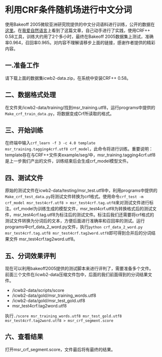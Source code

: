 # 利用CRF条件随机场进行中文分词
使用Bakeoff 2005微软亚洲研究院提供的中文分词语料进行训练，公开的数据在[这里](http://sighan.cs.uchicago.edu/bakeoff2005/)。在[我爱自然语言](http://www.52nlp.cn/%E4%B8%AD%E6%96%87%E5%88%86%E8%AF%8D%E5%85%A5%E9%97%A8%E4%B9%8B%E5%AD%97%E6%A0%87%E6%B3%A8%E6%B3%954)上看到了这篇文章，自己动手进行了实践，使用CRF++ 0.58工具，训练大约用了2个多小时，最终在Bakeoff 2005数据集上测试，准确率0.964，召回率0.965。对内容不理解请移步上面的链接，感谢作者提供的精彩内容。
## 一.准备工作 
请下载上面的数据集icwb2-data.zip，在系统中安装CRF++ 0.58。
## 二、数据格式处理
在文件夹/icwb2-data/training/找到msr_training.utf8，运行programs中提供的```Make_crf_train_data.py```，将数据变成Crf所读取的格式。
## 三、开始训练
在终端中输入```crf_learn -f 3 -c 4.0 template msr_training.tagging4crf.utf8 crf_model```，此命令将进行训练。重要说明：template存在与CRF++文件夹example/seg/中，msr_training.tagging4crf.utf8是上一步我们产出的文件，训练结束后会生成crf_model模型文件。
## 四、测试文件
原始的测试文件在icwb2-data/testing/msr_test.utf8中，利用programs中提供的```Make_crf_test_data.py```将测试文件转换为crf格式。使用命令```crf_test -m crf_model msr_test4crf.utf8 > msr_test4crf.tag.utf8```来对测试文件进行标注。crf_model为训练生成的模型文件，msr_test4crf.utf8为转换格式后的测试文件，msr_test4crf.tag.utf8为标注后的测试文件。标注后我们还需要将crf格式的测试文件转换为分词后的文本，方便后面进行准确率和召回率的测试。运行programs中crf_data_2_word.py文件，执行```python crf_data_2_word.py msr_test4crf.tag.utf8 msr_test4crf.tag2word.utf8```即可得到合并后的分词结果文件 msr_test4crf.tag2word.utf8。
## 五、分词效果评判
现在可以利用bakeoff2005提供的测试脚本来进行评判了，需要准备多个文件。 
前面三个文件在/icwb2-data压缩文件包中，后面的我们前面得到的分词结果文件。
* /icwb2-data/scripts/score 
* /icwb2-data/gold/msr_training_words.utf8
* /icwb2-data/gold/msr_test_gold.utf8 
* msr_test4crf.tag2word.utf8

执行```./score msr_training_words.utf8 msr_test_gold.utf8 msr_test4crf.tag2word.utf8 > msr_crf_segment.score```  
## 六、查看结果
打开msr_crf_segment.score，文件最后将有最终的结果。
